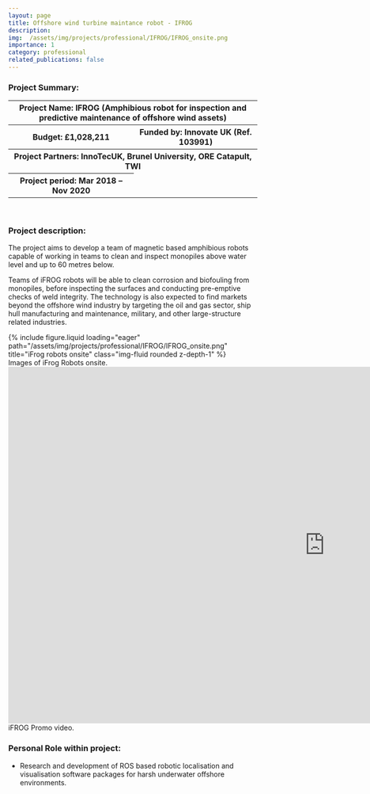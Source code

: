 ```yaml
---
layout: page
title: Offshore wind turbine maintance robot - IFROG
description: 
img:  /assets/img/projects/professional/IFROG/IFROG_onsite.png
importance: 1
category: professional
related_publications: false
---
```


<h3>Project Summary: </h3>


<table>
<tr>
    <th colspan="2"> Project Name: IFROG (Amphibious robot for inspection and predictive maintenance of offshore wind assets)</th>
</tr>
<tr>
    <th>Budget: £1,028,211</th>
    <th>Funded by: Innovate UK (Ref. 103991)</th>
</tr>
<tr>
    <th colspan="2">Project Partners: InnoTecUK, Brunel University, ORE Catapult, TWI</th>
</tr>
<tr>
    <th> Project period: Mar 2018 – Nov 2020</th>
</tr>
</table>
<br>
<h3>Project description: </h3>

The project aims to develop a team of magnetic based amphibious robots capable of working in teams to clean and inspect monopiles above water level and up to 60 metres below.

Teams of iFROG robots will be able to clean corrosion and biofouling from monopiles, before inspecting the surfaces and conducting pre-emptive checks of weld integrity. The technology is also expected to find markets beyond the offshore wind industry by targeting the oil and gas sector, ship hull manufacturing and maintenance, military, and other large-structure related industries.

<div class="row justify-content-sm-center">
    <div class="col-sm-8">
        {% include figure.liquid loading="eager" path="/assets/img/projects/professional/IFROG/IFROG_onsite.png" title="iFrog robots onsite" class="img-fluid rounded z-depth-1" %}
    </div>
</div>
<div class="caption">
    Images of iFrog Robots onsite.
</div>

<div class="row justify-content-sm-center">
    <iframe width="1280" height="720" src="https://www.youtube.com/embed/1KYhJjmk5II" title="Amphibious iFROG robot leaps ahead in ability to inspect and maintain offshore assets_full version" frameborder="0" allow="accelerometer; autoplay; clipboard-write; encrypted-media; gyroscope; picture-in-picture; web-share" referrerpolicy="strict-origin-when-cross-origin" allowfullscreen></iframe>
</div>
<div class="caption">
    iFROG Promo video.
</div>


<h3>Personal Role within project: </h3>
<ul>
  <li>Research and development of ROS based robotic localisation and visualisation software packages for harsh underwater offshore environments.</li>
</ul>


